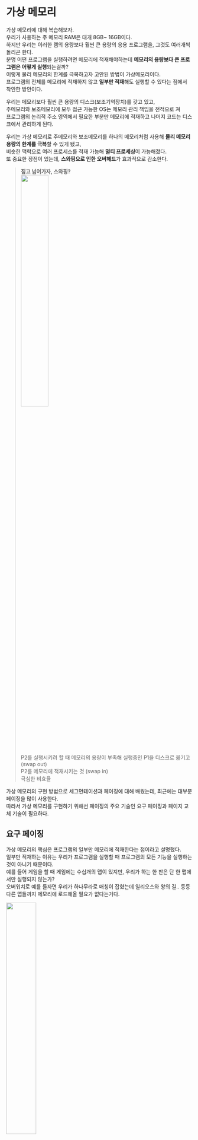 # 가상 메모리 

가상 메모리에 대해 복습해보자. <br>
우리가 사용하는 주 메모리 RAM은 대개 8GB~ 16GB이다. <br>
하지만 우리는 이러한 램의 용량보다 훨씬 큰 용량의 응용 프로그램을, 그것도 여러개씩 돌리곤 한다. <br>
분명 어떤 프로그램을 실행하려면 메모리에 적재해야하는데 **메모리의 용량보다 큰 프로그램은 어떻게 실행**되는걸까? <br>
이렇게 물리 메모리의 한계를 극복하고자 고안된 방법이 가상메모리이다. <br>
프로그램의 전체를 메모리에 적재하지 않고 **일부만 적재**해도 실행할 수 있다는 점에서 착안한 방안이다. <br>

우리는 메모리보다 훨씬 큰 용량의 디스크(보조기억장치)를 갖고 있고, <br>
주메모리와 보조메모리에 모두 접근 가능한 OS는 메모리 관리 책임을 전적으로 져 <br>
프로그램의 논리적 주소 영역에서 필요한 부분만 메모리에 적재하고 나머지 코드는 디스크에서 관리하게 된다. <br>

우리는 가상 메모리로 주메모리와 보조메모리를 하나의 메모리처럼 사용해 **물리 메모리 용량의 한계를 극복**할 수 있게 됐고, <br>
비슷한 맥락으로 여러 프로세스를 적재 가능해 **멀티 프로세싱**이 가능해졌다. <br>
또 중요한 장점이 있는데, **스와핑으로 인한 오버헤드**가 효과적으로 감소한다. <br>

>**짚고 넘어가자, 스와핑?**<br>
><img src="https://github.com/dlrkdus/CS_STUDY/assets/99721126/645edf18-c279-4960-af77-d9f798eb73c7" width="40%"><br>
>P2를 실행시키려 할 때 메모리의 용량이 부족해 실행중인 P1을 디스크로 옮기고 (swap out) <br>
>P2를 메모리에 적재시키는 것 (swap in)<br>
>극심한 비효율<br>

가상 메모리의 구현 방법으로 세그먼테이션과 페이징에 대해 배웠는데, 최근에는 대부분 페이징을 많이 사용한다. <br>
따라서 가상 메모리를 구현하기 위해선 페이징의 주요 기술인 요구 페이징과 페이지 교체 기술이 필요하다. <br>

## 요구 페이징

가상 메모리의 핵심은 프로그램의 일부만 메모리에 적재한다는 점이라고 설명했다. <br>
일부만 적재하는 이유는 우리가 프로그램을 실행할 때 프로그램의 모든 기능을 실행하는 것이 아니기 때문이다. <br>
예를 들어 게임을 할 때 게임에는 수십개의 맵이 있지만, 우리가 하는 한 판은 단 한 맵에서만 실행되지 않는가? <br>
오버워치로 예를 들자면 우리가 하나무라로 매칭이 잡혔는데 일리오스와 왕의 길.. 등등 다른 맵들까지 메모리에 로드해올 필요가 없다는거다.<br>

<img src="https://github.com/dlrkdus/CS_STUDY/assets/99721126/26842044-71d1-43bc-b939-9279479f876c" width="40%"> <br>

이처럼 프로그램 실행에 있어 필요한 코드는 일부분이기 때문에 그때그때 필요한 코드를 메모리에 적재하면 <br>
메모리를 효율적으로 사용할 수 있다. 그리고 이 메모리는 [페이지로 분할](https://github.com/dlrkdus/CS_STUDY/blob/main/%EC%9A%B4%EC%98%81%EC%B2%B4%EC%A0%9C/%ED%8E%98%EC%9D%B4%EC%A7%95(Paging)/%EC%9D%B4%EA%B0%80%EC%97%B0.md)돼있기 때문에 <br>
필요한 페이지만 로드해오는 것을 요구 페이징이라 한다. <br>

![image](https://github.com/dlrkdus/CS_STUDY/assets/99721126/1ff3240e-bdde-444c-b745-791a439b4a3a)

그렇다면 로드된 페이지는 어떻게 구별될까? 여기서 이전 페이징 챕터에서 다뤘던 valid-invalid bit가 다시 등장한다. <br>

v = 유효하다, 메모리에 적재되어있다. <br>
i = 무효하다, 메모리에 적재되어있지 않다. <br>

필요한 메모리가 Invalid 해 디스크로부터 가져와야 하는 것을 **Page Fault**라고 한다. <br>
다음은 Page Fault가 발생할시 인터럽트 처리 과정이다. <br>

<img src="https://github.com/dlrkdus/CS_STUDY/assets/99721126/ea551002-c7d9-4f09-b915-184cdc3334e3" width="70%">

1) 페이지 요청시 페이지 테이블에서 valid bit 검사
2) 비트값이 i라면 page fault이므로 page fault trap 발생
3) SSD에서 요청 페이지 탐색
4) SSD에서 해당 페이지 찾아와 메모리의 빈 프레임에 적재
5) 페이지 테이블에서 해당 페이지 valid bit 수정
6) 재시작

> **free frame** <br>
> 페이징에서 다뤘던 단어다! <br>
> OS는 메모리의 빈 공간을 항상 알고 있어야 하고, 이를 관리하는 테이블을 frame table이라 불렀다. <br>

불변이 법칙은 SSD에 접근하는 횟수가 많아질수록 오버헤드 또한 증가한다는 것이다. <br>
그렇다면 Page Fault의 발생 빈도가 높아질수록 성능도 낮아질 수 밖에 없다. <br>
즉 성능 향상을 위해 **Page Fault Ratio를 최대한 낮춰야 한다**. <br>
그러기 위해선 자주 쓰이는 페이지와 자주 쓰이지 않는 페이지를 구별해 적절히 교체하는 것이 좋을 것이다. <br> 

## 페이지 교체 알고리즘 

Page Fault Ratio를 낮추기 위해, 더 근본적으로는 메모리의 용량 한계 때문에 페이지는 적절한 알고리즘을 통해 교체되어야 한다. <br>
이때 교체 대상이 되는 페이지를 **Victim Page**라고 한다. <br>
다음은 페이지가 교체되는 과정이다. <br>

<img src="https://github.com/dlrkdus/CS_STUDY/assets/99721126/89b8f441-0bfe-4c6e-946a-50445464189e" width="70%"> <br>

1) Victim Page는 Swap out 된다.
2) Page Table의 Victim Page의 valid bit를 v->i로 수정한다.
3) 적재할 페이지를 Swap in 한다.
4) Page Table의 적재한 페이지의 valid bit를 i->v로 수정한다.

>**Modify Bit**
>페이지의 각 엔트리(PTE)에는 valid bit를 포함한 여러 종류의 비트가 달려있다. <br>
>Modify Bit는 페이지가 수정되지 않았다면 SSD에 동일 페이지가 저장돼있으므로 <br>
>Swap out이 필요없다는 점에서 착안에 수정 여부를 표시하는 비트이다. <br>

페이지가 어떻게 교체되는지 알았으니, 본격적으로 페이지 교체 알고리즘을 알아보자. <br>

### Firt-In-First-Out(FIFO) 알고리즘

![image](https://github.com/dlrkdus/CS_STUDY/assets/99721126/504fea76-7d16-4939-b715-f0a73fb5294a)

할당된 순서대로 교체되는 알고리즘이며, 원형큐로 구현 가능하다. <br>
그런데 FIFO 알고리즘은 최근 참조를 고려하지 않기 때문에, 프레임의 개수가 늘어나도 page fault가 줄지 않고 오히려 늘어나는 현상이 일어난다. <br>
이를 **Belady`s Anomaly** 현상이라고 한다. <br>
따라서 구현은 쉽지만 성능은 좋지 않은 알고리즘이다. <br>


### Optimal 알고리즘

![image](https://github.com/dlrkdus/CS_STUDY/assets/99721126/3679f4a8-7a0f-4a13-a17d-f95f6b0e2da1)

가장 오랫동안 사용되지 않을 페이지 순서대로 교체하는 알고리즘이며, 거의 모든 면에서 완벽하다. <br>
그런데 사용되지 않을거란건 어떤 기준으로 선별하는가? 모른다. 그래서 구현 못한다. <br>


### Last-Recently-Used(LRU) 알고리즘

![image](https://github.com/dlrkdus/CS_STUDY/assets/99721126/5b7a3c82-d83c-423a-90aa-1dc2df959c58)

가장 오랫동안 사용되지 않은 페이지 순서대로 교체하는 알고리즘이다. <br>
Optimal 알고리즘만큼은 아니지만 비슷한 성능을 낼 수 있어 다수의 운영체제가 사용하는 알고리즘이다. <br>


### Last-Frequently-Used(LFU) 알고리즘

![image](https://github.com/dlrkdus/CS_STUDY/assets/99721126/4f5b1156-fc0c-4197-973d-ae7ca66ed9c6)

참조 횟수가 가장 적은 페이지 순서대로 교체하는 알고리즘이다. <br>


### Most-Frequently-Used(MFU) 알고리즘 

![image](https://github.com/dlrkdus/CS_STUDY/assets/99721126/fd394b5d-fd23-4724-95ba-f41c7cdeaa26)

참조 횟수가 가장 많은 페이지 순서대로 교체하는 알고리즘이다. <br>



#### 출처
https://charles098.tistory.com/114 <br>
https://charles098.tistory.com/115 <br>
https://code-lab1.tistory.com/60 <br>









